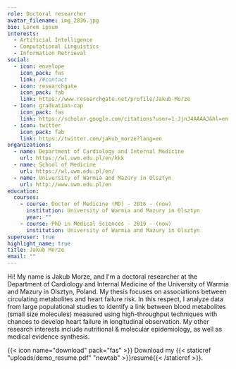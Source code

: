 ```yaml
---
role: Doctoral researcher
avatar_filename: img_2836.jpg
bio: Lorem ipsum
interests:
  - Artificial Intelligence
  - Computational Linguistics
  - Information Retrieval
social:
  - icon: envelope
    icon_pack: fas
    link: /#contact
  - icon: researchgate
    icon_pack: fab
    link: https://www.researchgate.net/profile/Jakub-Morze
  - icon: graduation-cap
    icon_pack: fas
    link: https://scholar.google.com/citations?user=1-JjnJ4AAAAJ&hl=en
  - icon: twitter
    icon_pack: fab
    link: https://twitter.com/jakub_morze?lang=en
organizations:
  - name: Department of Cardiology and Internal Medicine
    url: https://wl.uwm.edu.pl/en/kkk
  - name: School of Medicine
    url: https://wl.uwm.edu.pl/en/
  - name: University of Warmia and Mazury in Olsztyn
    url: http://www.uwm.edu.pl/en
education:
  courses:
    - course: Doctor of Medicine (MD) - 2016 - (now)
      institution: University of Warmia and Mazury in Olsztyn
      year: ""
    - course: PhD in Medical Sciences - 2019 - (now)
      institution: University of Warmia and Mazury in Olsztyn
superuser: true
highlight_name: true
title: Jakub Morze
email: ""
---
```

Hi! My name is Jakub Morze, and I'm a doctoral researcher at the Department of Cardiology and Internal Medicine of the University of Warmia and Mazury in Olsztyn, Poland. My thesis focuses on associations between circulating metabolites and heart failure risk. In this respect, I analyze data from large populational studies to identify a link between blood metabolites (small size molecules) measured using high-throughput techniques with chances to develop heart failure in longitudinal observation. My other research interests include nutritional & molecular epidemiology, as well as medical evidence synthesis.

{{< icon name="download" pack="fas" >}} Download my {{< staticref "uploads/demo_resume.pdf" "newtab" >}}resumé{{< /staticref >}}.